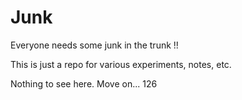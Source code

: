 # Junk

Everyone needs some junk in the trunk !!

This is just a repo for various experiments, notes, etc. 

Nothing to see here. Move on... 126
